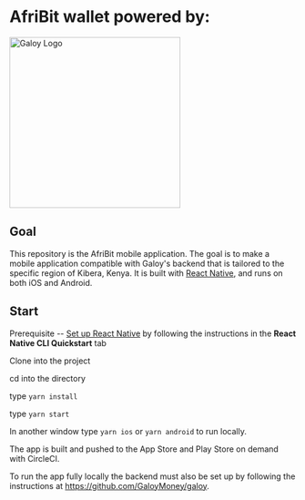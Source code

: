 # AfriBit wallet powered by:

<img src=".readme/galoy-logo.png" alt="Galoy Logo" width="300">

## Goal

This repository is the AfriBit mobile application. The goal is to make a mobile application compatible with Galoy's backend that is tailored to the specific region of Kibera, Kenya. It is built with [React Native](https://reactnative.dev/), and runs on both iOS and Android.

## Start

Prerequisite -- [Set up React Native](https://reactnative.dev/docs/environment-setup) by following the instructions in the **React Native CLI Quickstart** tab

Clone into the project

cd into the directory

type `yarn install`

type `yarn start`

In another window
type `yarn ios` or `yarn android` to run locally.

The app is built and pushed to the App Store and Play Store on demand with CircleCI.

To run the app fully locally the backend must also be set up by following the instructions at https://github.com/GaloyMoney/galoy.
